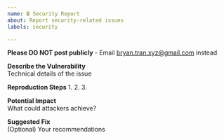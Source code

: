```yaml
---
name: 🔒 Security Report
about: Report security-related issues
labels: security

---
```

**Please DO NOT post publicly** - Email bryan.tran.xyz@gmail.com instead

**Describe the Vulnerability**  
Technical details of the issue

**Reproduction Steps**
1.
2.
3.

**Potential Impact**  
What could attackers achieve?

**Suggested Fix**  
(Optional) Your recommendations
